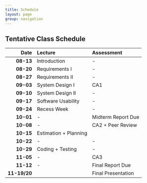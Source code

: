 ```yaml
---
title: Schedule
layout: page
group: navigation
---
```


## Tentative Class Schedule

| Date | Lecture | Assessment |
|-----:|:--------|:-----------|
| **08-13** | Introduction | - | 
| **08-20** | Requirements I | -| 
| **08-27** | Requirements II | -|
| **09-03** | System Design I | CA1 |  
| **09-10** | System Design II | -| 
| **09-17** | Software Usability |- |  
| **09-24** | Recess Week |- | 
| **10-01** | - | Midterm Report Due | 
| **10-08** | - | CA2 + Peer Review | 
| **10-15** | Estimation + Planning | |  
| **10-22** | - |- |  
| **10-29** | Coding + Testing |- |  
| **11-05** | - | CA3 | 
| **11-12** | - | Final Report Due  |  
| **11-19/20** |  | Final Presentation |
